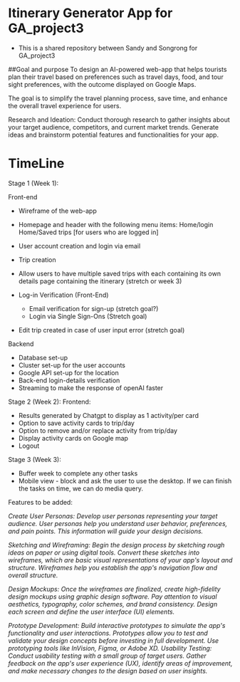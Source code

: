 # Itinerary Generator App for GA_project3
- This is a shared repository between Sandy and Songrong for GA_project3


##Goal and purpose
To design an AI-powered web-app that helps tourists plan their travel based on preferences such as travel days, food, and tour sight preferences, with the outcome displayed on Google Maps. 

The goal is to simplify the travel planning process, save time, and enhance the overall travel experience for users.


Research and Ideation: Conduct thorough research to gather insights about your target audience, competitors, and current market trends. Generate ideas and brainstorm potential features and functionalities for your app.

# TimeLine
Stage 1 (Week 1): 

Front-end 

- Wireframe of the web-app
- Homepage and header with the following menu items:
  Home/login 
  Home/Saved trips [for users who are logged in]
- User account creation and login via email

- Trip creation
- Allow users to have multiple saved trips with each containing its own details page containing the itinerary (stretch or week 3)
- Log-in Verification (Front-End) 
  - Email verification for sign-up (stretch goal?)
  - Login via Single Sign-Ons (Stretch goal)
- Edit trip created in case of user input error (stretch goal)

Backend
- Database set-up
- Cluster set-up for the user accounts
- Google API set-up for the location
- Back-end login-details verification
- Streaming to make the response of openAI faster

Stage 2 (Week 2):
Frontend: 
- Results generated by Chatgpt to display as 1 activity/per card
- Option to save activity cards to trip/day
- Option to remove and/or replace activity from trip/day 
- Display activity cards on Google map
- Logout


Stage 3 (Week 3): 
- Buffer week to complete any other tasks
- Mobile view - block and ask the user to use the desktop. If we can finish the tasks on time, we can do media query.

Features to be added: 


_Create User Personas: Develop user personas representing your target audience. User personas help you understand user behavior, preferences, and pain points. This information will guide your design decisions._


_Sketching and Wireframing: Begin the design process by sketching rough ideas on paper or using digital tools. Convert these sketches into wireframes, which are basic visual representations of your app's layout and structure. Wireframes help you establish the app's navigation flow and overall structure._


_Design Mockups: Once the wireframes are finalized, create high-fidelity design mockups using graphic design software. Pay attention to visual aesthetics, typography, color schemes, and brand consistency. Design each screen and define the user interface (UI) elements._


_Prototype Development: Build interactive prototypes to simulate the app's functionality and user interactions. Prototypes allow you to test and validate your design concepts before investing in full development. Use prototyping tools like InVision, Figma, or Adobe XD.
Usability Testing: Conduct usability testing with a small group of target users. Gather feedback on the app's user experience (UX), identify areas of improvement, and make necessary changes to the design based on user insights._


